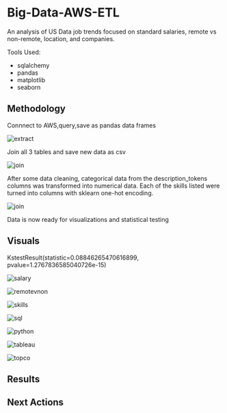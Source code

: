 # Big-Data-AWS-ETL
An analysis of US Data job trends focused on standard salaries, remote vs non-remote, location, and companies.

Tools Used:
+ sqlalchemy
+ pandas
+ matplotlib
+ seaborn

## Methodology

Connnect to AWS,query,save as pandas data frames

![extract](https://github.com/JacquelineGomez06/Big-Data-AWS-ETL/blob/b93f200e2dbec883bc7c795da3de9f6f079b688c/images/extract.png)

Join all 3 tables and save new data as csv

![join](https://github.com/JacquelineGomez06/Big-Data-AWS-ETL/blob/b93f200e2dbec883bc7c795da3de9f6f079b688c/images/join.png)

After some data cleaning, categorical data from the description_tokens columns was transformed into numerical data. Each of the skills listed were turned into columns with sklearn one-hot encoding.

![join](https://github.com/JacquelineGomez06/Big-Data-AWS-ETL/blob/b93f200e2dbec883bc7c795da3de9f6f079b688c/images/transform.png)

Data is now ready for visualizations and statistical testing

## Visuals

KstestResult(statistic=0.08846265470616899, pvalue=1.2767836585040726e-15)

![salary](https://github.com/JacquelineGomez06/Big-Data-AWS-ETL/blob/b93f200e2dbec883bc7c795da3de9f6f079b688c/images/salary.png)

![remotevnon](https://github.com/JacquelineGomez06/Big-Data-AWS-ETL/blob/b93f200e2dbec883bc7c795da3de9f6f079b688c/images/remote%20vs%20nonremote.png)

![skills](https://github.com/JacquelineGomez06/Big-Data-AWS-ETL/blob/b93f200e2dbec883bc7c795da3de9f6f079b688c/images/topskills.png)

![sql](https://github.com/JacquelineGomez06/Big-Data-AWS-ETL/blob/b93f200e2dbec883bc7c795da3de9f6f079b688c/images/sql.png)

![python](https://github.com/JacquelineGomez06/Big-Data-AWS-ETL/blob/b93f200e2dbec883bc7c795da3de9f6f079b688c/images/python.png)

![tableau](https://github.com/JacquelineGomez06/Big-Data-AWS-ETL/blob/b93f200e2dbec883bc7c795da3de9f6f079b688c/images/tableau.png)

![topco](https://github.com/JacquelineGomez06/Big-Data-AWS-ETL/blob/b93f200e2dbec883bc7c795da3de9f6f079b688c/images/topco.png)

## Results

## Next Actions